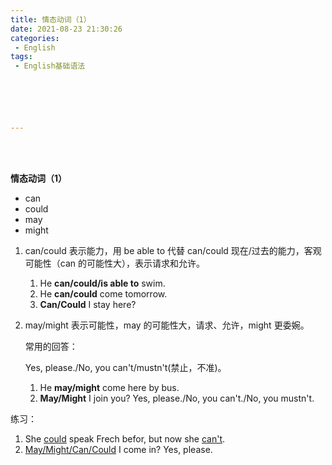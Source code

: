 ```yaml
---
title: 情态动词（1）
date: 2021-08-23 21:30:26
categories:
 - English
tags:
 - English基础语法






---
```


<br>
<br>



**情态动词（1）**

* can
* could
* may
* might

1. can/could 表示能力，用 be able to 代替 can/could 现在/过去的能力，客观可能性（can 的可能性大），表示请求和允许。

    1. He **can/could/is able to** swim.
    2. He **can/could** come tomorrow.
    3. **Can/Could** I stay here?

2. may/might 表示可能性，may 的可能性大，请求、允许，might 更委婉。

    常用的回答：

    Yes, please./No, you can't/mustn't(禁止，不准)。

    1. He **may/might** come here by bus.
    2. **May/Might** I join you?
        Yes, please./No, you can't./No, you mustn't.

练习：

1. She <u>could</u> speak Frech befor, but now she <u>can't</u>.
2. <u>May/Might/Can/Could</u> I come in?
    Yes, please.